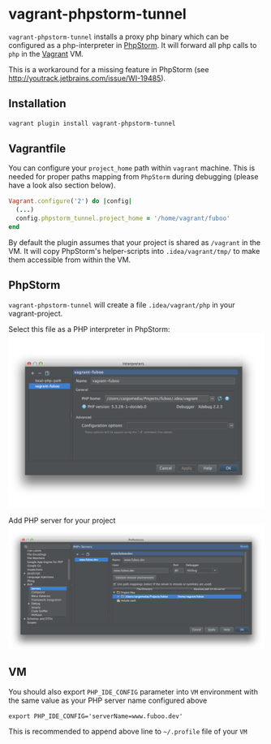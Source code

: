 vagrant-phpstorm-tunnel
=======================
`vagrant-phpstorm-tunnel` installs a proxy php binary which can be configured as a php-interpreter in [PhpStorm](http://www.jetbrains.com/phpstorm/).
It will forward all php calls to `php` in the [Vagrant](http://www.vagrantup.com/) VM.

This is a workaround for a missing feature in PhpStorm (see http://youtrack.jetbrains.com/issue/WI-19485).

Installation
------------
```sh
vagrant plugin install vagrant-phpstorm-tunnel
```

Vagrantfile
-----------
You can configure your `project_home` path within `vagrant` machine. This is needed for proper paths mapping from `PhpStorm` during debugging (please have a look also section below).
```ruby
Vagrant.configure('2') do |config|
  (...)
  config.phpstorm_tunnel.project_home = '/home/vagrant/fuboo'
end
```
By default the plugin assumes that your project is shared as `/vagrant` in the VM. It will copy PhpStorm's helper-scripts into `.idea/vagrant/tmp/` to make them accessible from within the VM.

PhpStorm
--------
`vagrant-phpstorm-tunnel` will create a file `.idea/vagrant/php` in your vagrant-project.

Select this file as a PHP interpreter in PhpStorm:
![PhpStorm screenshot](docu/phpstorm-interpreter.png)

Add PHP server for your project
![PhpStorm screenshot](docu/phpstorm-servers.png)

VM
--
You should also export `PHP_IDE_CONFIG` parameter into `VM` environment with the same value as your PHP server name configured above
```
export PHP_IDE_CONFIG='serverName=www.fuboo.dev'
```
This is recommended to append above line to `~/.profile` file of your `VM`
